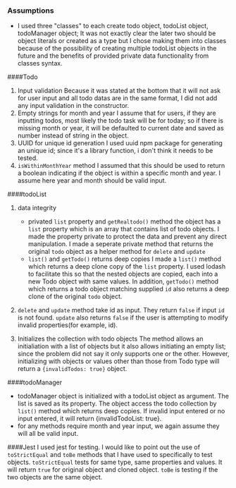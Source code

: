 ### Assumptions

- I used three "classes" to each create todo object, todoList object, todoManager object; It was not exactly clear the later two should be object literals or created as a type but I chose making them into classes because of the possibility of creating multiple todoList objects in the future and the benefits of provided private data functionality from classes syntax.

####Todo
1. Input validation
Because it was stated at the bottom that it will not ask for user input and all todo datas are in the same format, I did not add any input validation in the constructor.
2. Empty strings for month and year
I assume that for users, if they are inputting todos, most likely the todo task will be for today; so if there is missing month or year, it will be defaulted to current date and saved as number instead of string in the object.
3. UUID for unique id generation
I used uuid npm package for generating an unique id; since it's a library function, i don't think it needs to be tested.
4. `isWithinMonthYear` method
I assumed that this should be used to return a boolean indicating if the object is within a specific month and year. I assume here year and month should be valid input.

####todoList
1. data integrity
	- privated `list` property and `getRealtodo()` method
the object has a `list` property which is an array that contains list of todo objects. I made the property private to protect the data and prevent any direct manipulation. I made a seperate private method that returns the original `todo` object as a helper method for `delete` and `update`
	- `list()` and `getTodo()` returns deep copies
I made a `list()` method which returns a deep clone copy of the `list` property. I used lodash to facilitate this so that the nested objects are copied, each into a new Todo object with same values. In addition, `getTodo()` method which returns a todo object matching supplied `id` also returns a deep clone of the original `todo` object.

2.  `delete` and `update` method take id as input. They return `false` if input `id` is not found. `update` also returns `false` if the user is attempting to modify invalid properties(for example, id).
3. Initializes the collection with todo objects
The method allows an initialiation with a list of objects but it also allows initiating an empty list; since the problem did not say it only supports one or the other.
However, initializing with objects or values other than those from Todo type will return a `{invalidTodos: true}` object.

####todoManager
- todoManager object is initialized with a todoList object as argument. The list is saved as its property. The object access the todo collection by `list()` method which returns deep copies. If invalid input entered or no input entered, it will return {invalidTodoList: true}.
- for any methods require month and year input, we again assume they will all be valid input. 

####Jest
I used jest for testing. I would like to point out the use of `toStrictEqual` and `toBe` methods that I have used to specifically to test objects. `toStrictEqual` tests for same type, same properties and values. It will return `true` for original object and cloned object. `toBe` is testing if the two objects are the same object. 

